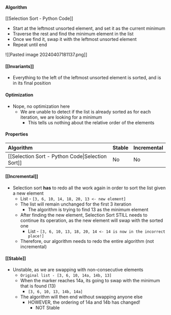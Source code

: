 #### Algorithm
[[Selection Sort - Python Code]]
- Start at the leftmost unsorted element, and set it as the current minimum
- Traverse the rest and find the minimum element in the list
- Once we find it, swap it with the leftmost unsorted element
- Repeat until end

![[Pasted image 20240407181137.png]]
#### [[Invariants]]
- Everything to the left of the leftmost unsorted element is sorted, and is in its final position

#### Optimization
- Nope, no optimization here
	- We are unable to detect if the list is already sorted as for each iteration, we are looking for a minimum
		- This tells us nothing about the relative order of the elements

#### Properties

| Algorithm                                        | Stable | Incremental |
| :----------------------------------------------- | ------ | ----------- |
| [[Selection Sort - Python Code\|Selection Sort]] | No     | No          |
#### [[Incremental]]
- Selection sort **has** to redo all the work again in order to sort the list given a new element
	- List - `[3, 6, 10, 14, 18, 20, 13 <- new element]`
	- The list will remain unchanged for the first 3 iteration
		- The algorithm is trying to find 13 as the minimum element
	- After finding the new element, Selection Sort STILL needs to continue its operation, as the new element will swap with the sorted one
		- List - `[3, 6, 10, 13, 18, 20, 14 <- 14 is now in the incorrect place!]`
	- Therefore, our algorithm needs to redo the entire algorithm (not incremental)
#### [[Stable]]
- Unstable, as we are swapping with non-consecutive elements
	- `Original list - [3, 6, 10, 14a, 14b, 13]`
	- When the marker reaches 14a, its going to swap with the minimum that is found (13)
		- `[3, 6, 10, 13, 14b, 14a]`
	- The algorithm will then end without swapping anyone else
		- HOWEVER, the ordering of 14a and 14b has changed!
			- NOT Stable